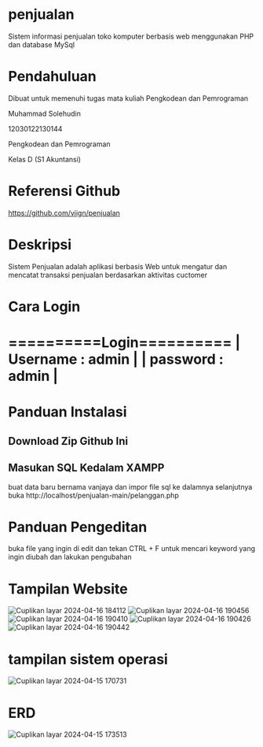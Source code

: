 # penjualan
Sistem informasi penjualan toko komputer berbasis web menggunakan PHP dan database MySql
# Pendahuluan 
Dibuat untuk memenuhi tugas mata kuliah Pengkodean dan Pemrograman

Muhammad Solehudin

12030122130144

Pengkodean dan Pemrograman 

Kelas D (S1 Akuntansi)
# Referensi Github 
https://github.com/viign/penjualan

# Deskripsi
Sistem  Penjualan   adalah aplikasi berbasis Web untuk mengatur dan mencatat transaksi penjualan berdasarkan aktivitas cuctomer 

# Cara Login
==========Login==========
| Username : admin       |
| password : admin       |
=========================

# Panduan Instalasi
## Download Zip Github Ini
## Masukan SQL Kedalam XAMPP
buat data baru bernama vanjaya 
dan impor file sql ke dalamnya selanjutnya  buka http://localhost/penjualan-main/pelanggan.php

# Panduan Pengeditan 
buka file yang ingin di edit dan tekan CTRL + F untuk mencari keyword yang ingin diubah dan lakukan pengubahan 


# Tampilan Website 
![Cuplikan layar 2024-04-16 184112](https://github.com/muhammadsolehudin3123/muhammad-solehudin31/assets/152485242/bb05ac1f-8ca8-455e-b728-62fd470197a7)
![Cuplikan layar 2024-04-16 190456](https://github.com/muhammadsolehudin3123/muhammad-solehudin31/assets/152485242/13d2b41c-4093-4ab2-ab48-687b2dd21728)
![Cuplikan layar 2024-04-16 190410](https://github.com/muhammadsolehudin3123/muhammad-solehudin31/assets/152485242/9b463b7b-fc2a-4eb5-8b11-4af71b79213c)
![Cuplikan layar 2024-04-16 190426](https://github.com/muhammadsolehudin3123/muhammad-solehudin31/assets/152485242/2b03d57d-8423-4f05-bb81-f920c0bc6fb6)
![Cuplikan layar 2024-04-16 190442](https://github.com/muhammadsolehudin3123/muhammad-solehudin31/assets/152485242/5979c4a1-e382-46b4-bccd-f8925da14353)
# tampilan sistem operasi 
![Cuplikan layar 2024-04-15 170731](https://github.com/muhammadsolehudin3123/muhammad-solehudin31/assets/152485242/31a2dbca-19c1-4d74-9734-f9ab7316f1fe)
# ERD 
![Cuplikan layar 2024-04-15 173513](https://github.com/muhammadsolehudin3123/muhammad-solehudin31/assets/152485242/115118ca-9cae-4503-b769-57d0078ed903)
